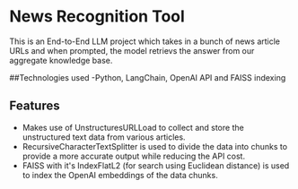 # News Recognition Tool

This is an End-to-End LLM project which takes in a bunch of news article URLs and when prompted, the model retrievs the answer from our aggregate knowledge base.

##Technologies used
-Python, LangChain, OpenAI API and FAISS indexing

## Features
- Makes use of UnstructuresURLLoad to collect and store the unstructured text data from various articles.
- RecursiveCharacterTextSplitter is used to divide the data into chunks to provide a more accurate output while reducing the API cost.
- FAISS with it's IndexFlatL2 (for search using Euclidean distance) is used to index the OpenAI embeddings of the data chunks.

